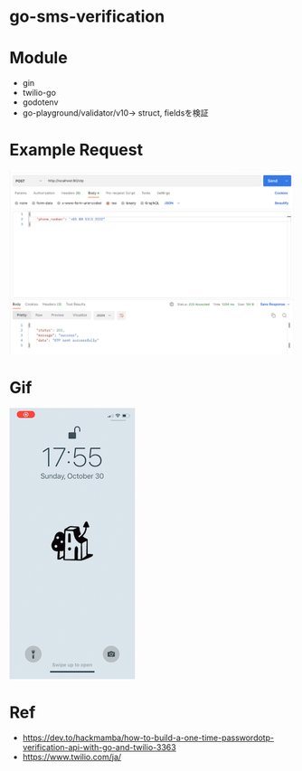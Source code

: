 # go-sms-verification


# Module 
- gin
- twilio-go
- godotenv
- go-playground/validator/v10-> struct, fieldsを検証


# Example Request
![](./example.png)


# Gif

![](./RPReplay_Final1667120122_MP4_AdobeExpress.gif)


# Ref
- https://dev.to/hackmamba/how-to-build-a-one-time-passwordotp-verification-api-with-go-and-twilio-3363
- https://www.twilio.com/ja/
